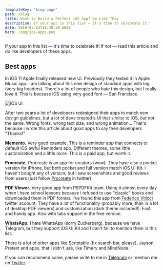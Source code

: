 ```yaml
---
templateKey: "blog-page"
path: /blog
title: Want to Build a Perfect iOS App? Do Like They
description: If your app in this list — it's time to celebrate it!
date: 2019-05-21T18:48:59.664Z
hero: /img/ios-apps.png
---
```


If your app in this list — it's time to celebrate it! If not — read this article and do like developers of these apps.

## Best apps

In iOS 11 Apple finally released new UI. Previously they tested it in Apple Music app. I am talking about this new design of standard apps with big (very big headers). There's a lot of people who hate this design, but I really love it. This is because iOS using very good font — San Francisco.

![iOS UI](/img/ios-ui-apps.png)

After two years a lot of developers redesigned their apps to match new design guidelines, but a lot of devs created a UI that similar to iOS, but not the same. Wrong fonts, wrong text size, and wrong animation... That's because I wrote this article about good apps to say their developers "Thanks!"

**Memento.** Very good example. This is a reminder app that connects to default iOS awful Reminders app. Different themes, some little customization and a little more. This is a paid app, but worth it.

**Procreate.** Procreate is an app for creators (wow). They have also a pocket version for iPhone, but both pocket and full version match iOS UI Kit. I haven't bought any of version, but I saw screenshots and good reviews from users (just follow [Procreate](https://twitter.com/Procreate) in twitter).

**PDF Viewer.** Very good app from PSPDFKit team. Using it almost every day when I have school lessons because I refused to use "classic" books and downloaded them in PDF format. I've found this app from [Federico Viticci](https://twitter.com/viticci) twitter account. They have a lot of functionality (probably more, than in a lot of desktop PDF viewers) and customization (dark theme included!). Fast and handy app. Also with tabs support in the free version.

**WhatsApp.** I hate WhatsApp (sorry Zuckerberg), because we have Telegram, but they support iOS UI Kit and I can't fail to mention them in this list.

There is a lot of other apps like Scriptable (fix search bar, please), Jayson, Pretext and apps, that I didn't use, like Timery and MindNode.

If you can recommend some, please write to me in [Telegram](https://t.me/dtroode) or mention me on [Twitter](https://twitter.com/dtroode).
